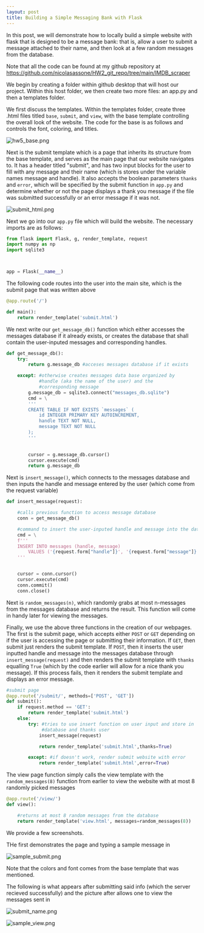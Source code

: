 ```yaml
---
layout: post
title: Building a Simple Messaging Bank with Flask
---
```


In this post, we will demonstrate how to locally build a simple website with flask that is designed to be a message bank: that is, allow a user to submit a message attached to their name, and then look at a few random messages from the database.

Note that all the code can be found at my github repository at https://github.com/nicolasassone/HW2_git_repo/tree/main/IMDB_scraper



We begin by creating a folder within github desktop that will host our project.
Within this host folder, we then create two more files: an app.py and then a templates folder.

We first discuss the templates. Within the templates folder, create three .html files titled `base`, `submit`, and `view`, with the base template controlling the overall look of the website. The code for the base is as follows and controls the font, coloring, and titles.

![hw5_base.png](/images/hw5_base.png)

Next is the submit template which is a page that inherits its structure from the base template, and serves as the main page that our website navigates to. It has a header titled "submit", and has two input blocks for the user to fill with any message and their name (which is stores under the variable names message and handle). It also accepts the boolean parameters ```thanks``` and ```error```, which will be specified by the submit function in `app.py` and determine whether or not the page displays a thank you message if the file was submitted successfully or an error message if it was not.

![submit_html.png](/images/submit_html.png)

Next we go into our `app.py` file which will build the website. The necessary imports are as follows: 
```python
from flask import Flask, g, render_template, request
import numpy as np
import sqlite3



app = Flask(__name__)

```

The following code routes into the user into the main site, which is the submit page that was written above

```python
@app.route('/')

def main():
    return render_template('submit.html')
```

We next write our `get_message_db()` function which either accesses the messages database if it already exists, or creates the database that shall contain the user-inputed messages and corresponding handles. 

```python
def get_message_db():
    try:
        return g.message_db #acceses messages database if it exists

    except: #otherwise creates messages data base organized by 
            #handle (aka the name of the user) and the 
            #corresponding message
        g.message_db = sqlite3.connect("messages_db.sqlite")
        cmd = \
        '''
        CREATE TABLE IF NOT EXISTS `messages` (
            id INTEGER PRIMARY KEY AUTOINCREMENT,
            handle TEXT NOT NULL,
            message TEXT NOT NULL
        );
        '''

        
        cursor = g.message_db.cursor()
        cursor.execute(cmd)
        return g.message_db
```

Next is `insert_message()`, which connects to the messages database and then inputs the handle and message entered by the user (which come from the request variable)

```python
def insert_message(request):

    #calls previous function to access message database
    conn = get_message_db()

    #command to insert the user-inputed handle and message into the database
    cmd = \
    f'''
    INSERT INTO messages (handle, message)
        VALUES ('{request.form["handle"]}', '{request.form["message"]}'); 
    '''


    cursor = conn.cursor()
    cursor.execute(cmd)
    conn.commit()
    conn.close()
```

Next is `random_messages(n)`, which randomly grabs at most n-messages from the messages database and returns the result. This function will come in handy later for viewing the messages. 

Finally, we use the above three functions in the creation of our webpages. The first is the submit page, which accepts either `POST` or `GET` depending on if the user is accessing the page or submitting their information. If `GET`, then submit just renders the submit template. If `POST`, then it inserts the user inputted handle and message into the messages database through `insert_message(request)` and then renders the submit template with `thanks` equalling `True` (which by the code earlier will allow for a nice thank you message). If this process fails, then it renders the submit template and displays an error message.

```python
#submit page
@app.route('/submit/', methods=['POST', 'GET'])
def submit():
    if request.method == 'GET':
        return render_template('submit.html')
    else:
        try: #tries to use insert function on user input and store in
             #database and thanks user
            insert_message(request)

            return render_template('submit.html',thanks=True)

        except: #if doesn't work, render submit website with error
            return render_template('submit.html',error=True)


```

The view page function simply calls the view template with the `random_messages(8)` function from earlier to view the website with at most 8 randomly picked messages

```python
@app.route('/view/')
def view():

    #returns at most 8 random messages from the database
    return render_template('view.html', messages=random_messages(8))
```

We provide a few screenshots.

THe first demonstrates the page and typing a sample message in

![sample_submit.png](/images/sample_submit.png)

Note that the colors and font comes from the base template that was mentioned. 

The following is what appears after submitting said info (which the server recieved successfully) and the picture after allows one to view the messages sent in


![submit_name.png](/images/sample_submit2.png)

![sample_view.png](/images/sample_view.png)
